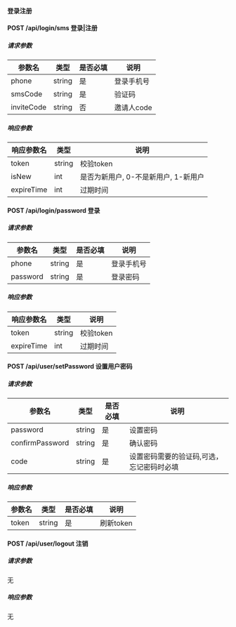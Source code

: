 #### 登录注册

#### POST /api/login/sms 登录|注册

##### 请求参数

| 参数名   | 类型   | 是否必填 | 说明                                 |
| -------- | ------ | -------- | -------------- |
| phone | string | 是       | 登录手机号 |
| smsCode    | string | 是       | 验证码        |
| inviteCode   | string | 否       | 邀请人code       |

##### 响应参数

| 响应参数名 | 类型   | 说明                            |
| ---------- | ------ | ------------------------------- |
| token       | string    | 校验token      |
| isNew    | int | 是否为新用户, 0-不是新用户, 1-新用户 |
| expireTime       | int   | 过期时间                           |


#### POST /api/login/password 登录

##### 请求参数

| 参数名   | 类型   | 是否必填 | 说明                                 |
| -------- | ------ | -------- | ------------------------------------ |
| phone | string | 是       | 登录手机号 |
| password    | string | 是       | 登录密码   |

##### 响应参数

| 响应参数名 | 类型   | 说明                            |
| ---------- | ------ | ------------------------------- |
| token       | string    | 校验token      |
| expireTime       | int   | 过期时间  |



#### POST /api/user/setPassword 设置用户密码

##### 请求参数

| 参数名   | 类型   | 是否必填 | 说明                                 |
| -------- | ------ | -------- | ------------------------------------ |
| password | string | 是       | 设置密码 |
| confirmPassword    | string | 是       |  确认密码 |
| code    | string | 是       |  设置密码需要的验证码,可选，忘记密码时必填 |

##### 响应参数

| 参数名   | 类型   | 是否必填 | 说明                                 |
| -------- | ------ | -------- | ------------------------------------ |
| token | string | 是       | 刷新token |

#### POST /api/user/logout 注销

##### 请求参数

无

##### 响应参数

无